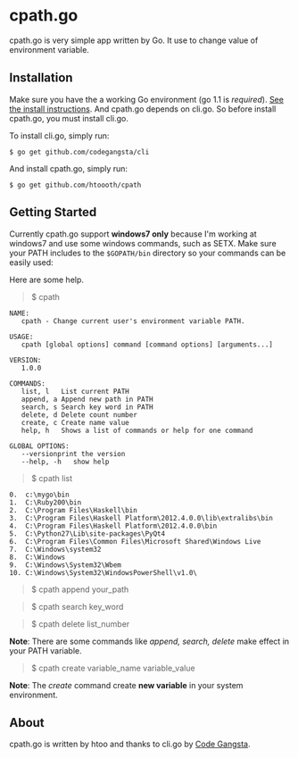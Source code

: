 # cpath.go
cpath.go is very simple app written by Go. It use to change value of environment variable.

## Installation
Make sure you have the a working Go environment (go 1.1 is *required*). [See the install instructions](http://golang.org/doc/install.html). And cpath.go depends on cli.go. So before install cpath.go, you must install cli.go.

To install cli.go, simply run:
    
    $ go get github.com/codegangsta/cli

And install cpath.go, simply run:

    $ go get github.com/htoooth/cpath
    
## Getting Started
Currently cpath.go support **windows7 only** because I'm working at windows7 and use some windows commands, such as SETX. Make sure your PATH includes to the `$GOPATH/bin` directory so your commands can be easily used:

Here are some help.
> $ cpath

    NAME:
       cpath - Change current user's environment variable PATH.
    
    USAGE:
       cpath [global options] command [command options] [arguments...]
    
    VERSION:
       1.0.0
    
    COMMANDS:
       list, l   List current PATH
       append, a Append new path in PATH
       search, s Search key word in PATH
       delete, d Delete count number
       create, c Create name value
       help, h   Shows a list of commands or help for one command
    
    GLOBAL OPTIONS:
       --versionprint the version
       --help, -h   show help



> $ cpath list

    0.  c:\mygo\bin
    1.  C:\Ruby200\bin
    2.  C:\Program Files\Haskell\bin
    3.  C:\Program Files\Haskell Platform\2012.4.0.0\lib\extralibs\bin
    4.  C:\Program Files\Haskell Platform\2012.4.0.0\bin
    5.  C:\Python27\Lib\site-packages\PyQt4
    6.  C:\Program Files\Common Files\Microsoft Shared\Windows Live
    7.  C:\Windows\system32
    8.  C:\Windows
    9.  C:\Windows\System32\Wbem
    10. C:\Windows\System32\WindowsPowerShell\v1.0\

> $ cpath append your_path

> $ cpath search key_word

> $ cpath delete list_number

**Note**: There are some commands like *append, search, delete* make effect in your PATH variable.

> $ cpath create variable\_name variable\_value

**Note**: The *create* command create **new variable** in your system environment.

## About
cpath.go is written by htoo and thanks to cli.go by [Code Gangsta](http://codegangsta.io).

